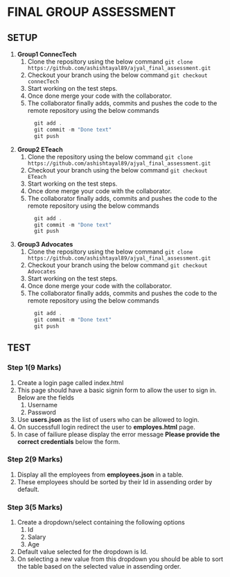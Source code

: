 # FINAL GROUP ASSESSMENT

## SETUP

1. **Group1 ConnecTech**
   1. Clone the repository using the below command
      `git clone https://github.com/ashishtayal89/ajyal_final_assessment.git`
   2. Checkout your branch using the below command
      `git checkout connecTech`
   3. Start working on the test steps.
   4. Once done merge your code with the collaborator.
   5. The collaborator finally adds, commits and pushes the code to the remote repository using the below commands
      ```javascript
        git add .
        git commit -m "Done text"
        git push
      ```
2. **Group2 ETeach**
   1. Clone the repository using the below command
      `git clone https://github.com/ashishtayal89/ajyal_final_assessment.git`
   2. Checkout your branch using the below command
      `git checkout ETeach`
   3. Start working on the test steps.
   4. Once done merge your code with the collaborator.
   5. The collaborator finally adds, commits and pushes the code to the remote repository using the below commands
      ```javascript
        git add .
        git commit -m "Done text"
        git push
      ```
3. **Group3 Advocates**
   1. Clone the repository using the below command
      `git clone https://github.com/ashishtayal89/ajyal_final_assessment.git`
   2. Checkout your branch using the below command
      `git checkout Advocates`
   3. Start working on the test steps.
   4. Once done merge your code with the collaborator.
   5. The collaborator finally adds, commits and pushes the code to the remote repository using the below commands
      ```javascript
        git add .
        git commit -m "Done text"
        git push
      ```

## TEST

### Step 1(9 Marks)

1. Create a login page called index.html
2. This page should have a basic signin form to allow the user to sign in. Below are the fields
   1. Username
   2. Password
3. Use **users.json** as the list of users who can be allowed to login.
4. On successfull login redirect the user to **employes.html** page.
5. In case of failiure please display the error message **Please provide the correct credentials** below the form.

### Step 2(9 Marks)

1. Display all the employees from **employees.json** in a table.
2. These employees should be sorted by their Id in assending order by default.

### Step 3(5 Marks)

1. Create a dropdown/select containing the following options
   1. Id
   2. Salary
   3. Age
2. Default value selected for the dropdown is Id.
3. On selecting a new value from this dropdown you should be able to sort the table based on the selected value in assending order.
